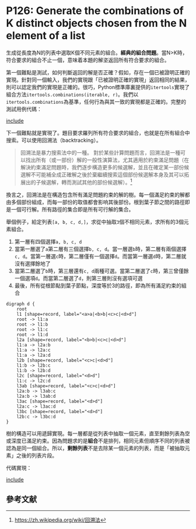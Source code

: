 # P126: Generate the combinations of K distinct objects chosen from the N element of a list

生成從長度為N的列表中選取K個不同元素的組合。**經典的組合問題**。當N>K時，符合要求的組合不止一個，意味着本題的解垐返回所有符合要求的組合。

第一個難點是測試，如何判斷返回的解是否正確？假如，存在一個已被證明正確的實現。針對同一個輸入，我們的實現跟「已被證明正確的實現」返回相同的結果，則可以認定我們的實現是正確的。很巧，Python標準庫裏提供的`itertools`實現了組合方法`itertools.combinations(iterable, r)`。我們以`itertools.combinations`為基準，任何行為與其一致的實現都是正確的。完整的測試用例代碼：

[include](../../../tests/lists/p126_test.py)

下一個難點就是實現了。題目要求羅列所有符合要求的組合，也就是在所有組合中搜索。可以使用回溯法（backtracking）。

>回溯法是暴力搜索法中的一種。
>對於某些計算問題而言，回溯法是一種可以找出所有（或一部份）解的一般性演算法，尤其適用於約束滿足問題（在解決約束滿足問題時，我們逐步構造更多的候選解，並且在確定某一部份候選解不可能補全成正確解之後於棄繼續搜索這個部份候選解本身及其可以拓展出的子候選解，轉而測試其他的部份候選解）。[^wiki-backtracking]

換言之，回溯法是在構造包含所有滿足問題約束的解的樹。每一個滿足約束的解都由多個部份組成，而每一部份的取值都會影响其後部份。根到葉子節之間的路徑即是一個可行解。所有路徑的集合即是所有可行解的集合。

舉個例子，給定列表`[a, b, c, d,]`，求從中抽取`3`個不相同元素，求所有的3個元素組合。

1. 第一層有四個選擇`a, b, c, d`
2. 當第一層選了`a`第二層有三個選擇`b, c, d`。當一層選`b`時，第二層有兩個選擇`c, d`。當第一層選`c`時，第二層僅有一個選擇`d`。而當第一層選`d`時，第二層就沒有選擇餘地了
3. 當第二層選了`b`時，第三層還有`c, d`兩種可選。當第二層選了`c`時，第三曾僅餘一個選項`d`。而當第二層選了`d`，則第三層則沒有選項可選
4. 最後，所有從根節點到葉子節點，深度等於3的路徑，即為所有滿足約束的組合

```puml
digraph d {
    root
    l1 [shape=record, label="<a>a|<b>b|<c>c|<d>d"]
    root -> l1:a
    root -> l1:b
    root -> l1:c
    root -> l1:d
    l2a [shape=record, label="<b>b|<c>c|<d>d"]
    l1:a -> l2a:b
    l1:a -> l2a:c
    l1:a -> l2a:d
    l2b [shape=record, label="<c>c|<d>d"]
    l1:b -> l2b:c
    l1:b -> l2b:d
    l2c [shape=record, label="<d>d"]
    l1:c -> l2c:d
    l3ab [shape=record, label="<c>c|<d>d"]
    l2a:b -> l3ab:c
    l2a:b -> l3ab:d
    l3ac [shape=record, label="<d>d"]
    l2a:c -> l3ac:d
    l3bc [shape=record, label="<d>d"]
    l2b:c -> l3bc:d
}
```

樹的構造可以用遞歸實現。每一層都是從列表中抽取一個元素，直至剩餘列表為空或深度已滿足約束。因為問題求的是**組合**不是排列，相同元素但順序不同的列表被認為是同一個組合。所以，**剩餘列表**不是去除某一個元素的列表，而是「被抽取元素」之後的列表片段。

代碼實現：

[include](../../../python99/lists/p126.py)

## 參考文献

[^wiki-backtracking]: https://zh.wikipedia.org/wiki/回溯法

